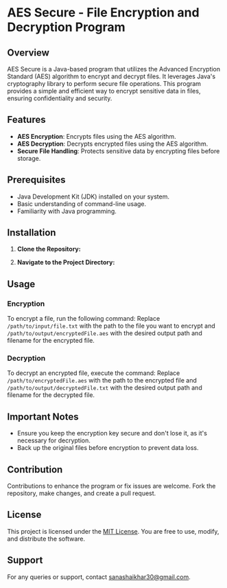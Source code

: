 # AES Secure - File Encryption and Decryption Program

## Overview
AES Secure is a Java-based program that utilizes the Advanced Encryption Standard (AES) algorithm to encrypt and decrypt files. It leverages Java's cryptography library to perform secure file operations. This program provides a simple and efficient way to encrypt sensitive data in files, ensuring confidentiality and security.

## Features
- **AES Encryption**: Encrypts files using the AES algorithm.
- **AES Decryption**: Decrypts encrypted files using the AES algorithm.
- **Secure File Handling**: Protects sensitive data by encrypting files before storage.

## Prerequisites
- Java Development Kit (JDK) installed on your system.
- Basic understanding of command-line usage.
- Familiarity with Java programming.

## Installation
1. **Clone the Repository:**

2. **Navigate to the Project Directory:**

## Usage
### Encryption
To encrypt a file, run the following command:
Replace `/path/to/input/file.txt` with the path to the file you want to encrypt and `/path/to/output/encryptedFile.aes` with the desired output path and filename for the encrypted file.

### Decryption
To decrypt an encrypted file, execute the command:
Replace `/path/to/encryptedFile.aes` with the path to the encrypted file and `/path/to/output/decryptedFile.txt` with the desired output path and filename for the decrypted file.

## Important Notes
- Ensure you keep the encryption key secure and don't lose it, as it's necessary for decryption.
- Back up the original files before encryption to prevent data loss.

## Contribution
Contributions to enhance the program or fix issues are welcome. Fork the repository, make changes, and create a pull request.

## License
This project is licensed under the [MIT License](https://opensource.org/licenses/MIT). You are free to use, modify, and distribute the software.

## Support
For any queries or support, contact [sanashaikhar30@gmail.com](sanashaikhar30@gmail.com]).


